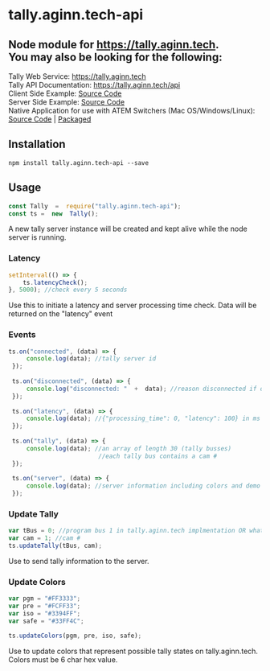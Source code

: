 # tally.aginn.tech-api
Node module for https://tally.aginn.tech.  
You may also be looking for the following:
---
Tally Web Service: https://tally.aginn.tech  
Tally API Documentation: https://tally.aginn.tech/api  
Client Side Example: [Source Code]("https://github.com/)  
Server Side Example: [Source Code]("https://github.com/)  
Native Application for use with ATEM Switchers (Mac OS/Windows/Linux): [Source Code](https://github.com/) | [Packaged](https://tally.aginn.tech)

## Installation
```
npm install tally.aginn.tech-api --save
```
## Usage
```js 
const Tally  =  require("tally.aginn.tech-api");
const ts =  new  Tally();
```
A new tally server instance will be created and kept alive while the node server is running. 

### Latency
```js
setInterval(() => {
	ts.latencyCheck();
}, 5000); //check every 5 seconds
```
Use this to initiate a latency and server processing time check. Data will be returned on the "latency" event

### Events

   ```js
   ts.on("connected", (data) => {
	    console.log(data); //tally server id
	});
	
	ts.on("disconnected", (data) => {
		console.log("disconnected: "  +  data); //reason disconnected if one
	});
	
	ts.on("latency", (data) => {
		console.log(data); //{"processing_time": 0, "latency": 100} in ms
	});
	
	ts.on("tally", (data) => {
		console.log(data); //an array of length 30 (tally busses)
							//each tally bus contains a cam #
	});
	
	ts.on("server", (data) => {
		console.log(data); //server information including colors and demo mode
	});
```

### Update Tally
```js
var tBus = 0; //program bus 1 in tally.aginn.tech implmentation OR whatever you want it to be
var cam = 1; //cam #
ts.updateTally(tBus, cam);
```
Use to send tally information to the server.  

### Update Colors
```js
var pgm = "#FF3333"; 
var pre = "#FCFF33";
var iso = "#3394FF";
var safe = "#33FF4C";

ts.updateColors(pgm, pre, iso, safe);
```
Use to update colors that represent possible tally states on tally.aginn.tech.  Colors must be 6 char hex value.

